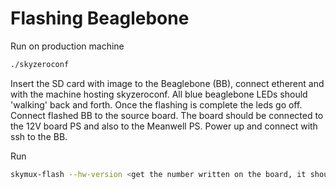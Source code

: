 # Flashing Beaglebone

Run on production machine
```bash
./skyzeroconf 
```

Insert the SD card with image to the Beaglebone (BB), connect etherent and with the machine hosting skyzeroconf.
All blue beaglebone LEDs should 'walking' back and forth. Once the flashing is complete the leds go off.
Connect flashed BB to the source board. The board should be connected to the 12V board PS and also to the Meanwell PS. Power up and connect with ssh to the BB.

Run
```bash
skymux-flash --hw-version <get the number written on the board, it should be 1.2, so specify 1.2.0>
```






